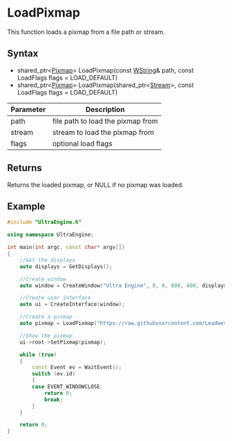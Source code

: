 # LoadPixmap

This function loads a pixmap from a file path or stream.

## Syntax

- shared_ptr<[Pixmap](Pixmap.md)\> LoadPixmap(const [WString](WString.md)& path, const LoadFlags flags = LOAD_DEFAULT)
- shared_ptr<[Pixmap](Pixmap.md)\> LoadPixmap(shared_ptr<[Stream](Stream.md)\>, const LoadFlags flags = LOAD_DEFAULT)

| Parameter | Description |
|---|---|
| path | file path to load the pixmap from |
| stream | stream to load the pixmap from |
| flags | optional load flags |

## Returns

Returns the loaded pixmap, or NULL if no pixmap was loaded.

## Example

```c++
#include "UltraEngine.h"

using namespace UltraEngine;

int main(int argc, const char* argv[])
{
    //Get the displays
    auto displays = GetDisplays();

    //Create window
    auto window = CreateWindow("Ultra Engine", 0, 0, 800, 600, displays[0]);

    //Create user interface
    auto ui = CreateInterface(window);

    //Create a pixmap
    auto pixmap = LoadPixmap("https://raw.githubusercontent.com/Leadwerks/Documentation/master/Assets/Materials/Ground/dirt01.dds");

    //Show the pixmap
    ui->root->SetPixmap(pixmap);

    while (true)
    {
        const Event ev = WaitEvent();
        switch (ev.id)
        {
        case EVENT_WINDOWCLOSE:
            return 0;
            break;
        }
    }

    return 0;
}
```
